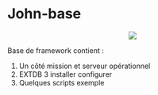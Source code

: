 # John-base

<p align="center">
    <img src="https://img.shields.io/badge/Maintained%3F-yes-green.svg" /> 
</p>

Base de framework contient :

1) Un côté mission et serveur opérationnel
2) EXTDB 3 installer configurer
3) Quelques scripts exemple
